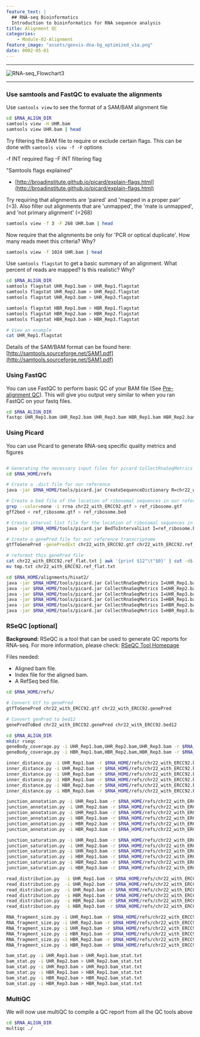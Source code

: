 ```yaml
---
feature_text: |
  ## RNA-seq Bioinformatics
  Introduction to bioinformatics for RNA sequence analysis
title: Alignment QC
categories:
    - Module-02-Alignment
feature_image: "assets/genvis-dna-bg_optimized_v1a.png"
date: 0002-05-01
---
```


***

![RNA-seq_Flowchart3](/assets/module_2/RNA-seq_Flowchart3.png)

***

### Use samtools and FastQC to evaluate the alignments
Use `samtools view` to see the format of a SAM/BAM alignment file
```bash
cd $RNA_ALIGN_DIR
samtools view -H UHR.bam
samtools view UHR.bam | head
```
Try filtering the BAM file to require or exclude certain flags. This can be done with `samtools view -f -F` options

-f INT required flag -F INT filtering flag

"Samtools flags explained"

* [http://broadinstitute.github.io/picard/explain-flags.html](http://broadinstitute.github.io/picard/explain-flags.html)

Try requiring that alignments are 'paired' and 'mapped in a proper pair' (=3). Also filter out alignments that are 'unmapped', the 'mate is unmapped', and 'not primary alignment' (=268)
```bash
samtools view -f 3 -F 268 UHR.bam | head

```

Now require that the alignments be only for 'PCR or optical duplicate'. How many reads meet this criteria? Why?
```bash
samtools view -f 1024 UHR.bam | head

```

Use `samtools flagstat` to get a basic summary of an alignment. What percent of reads are mapped? Is this realistic? Why?
```bash
cd $RNA_ALIGN_DIR
samtools flagstat UHR_Rep1.bam > UHR_Rep1.flagstat
samtools flagstat UHR_Rep2.bam > UHR_Rep2.flagstat
samtools flagstat UHR_Rep3.bam > UHR_Rep3.flagstat

samtools flagstat HBR_Rep1.bam > HBR_Rep1.flagstat
samtools flagstat HBR_Rep2.bam > HBR_Rep2.flagstat
samtools flagstat HBR_Rep3.bam > HBR_Rep3.flagstat

# View an example
cat UHR_Rep1.flagstat 

```
Details of the SAM/BAM format can be found here: [http://samtools.sourceforge.net/SAM1.pdf](http://samtools.sourceforge.net/SAM1.pdf)

### Using FastQC
You can use FastQC to perform basic QC of your BAM file (See [Pre-alignment QC](/_posts/0001-06-01-Pre-alignment_QC.md)). This will give you output very similar to when you ran FastQC on your fastq files.
```bash
cd $RNA_ALIGN_DIR
fastqc UHR_Rep1.bam UHR_Rep2.bam UHR_Rep3.bam HBR_Rep1.bam HBR_Rep2.bam HBR_Rep3.bam

```

### Using Picard
You can use Picard to generate RNA-seq specific quality metrics and figures
```bash 

# Generating the necessary input files for picard CollectRnaSeqMetrics
cd $RNA_HOME/refs

# Create a .dict file for our reference
java -jar $RNA_HOME/tools/picard.jar CreateSequenceDictionary R=chr22_with_ERCC92.fa O=chr22_with_ERCC92.dict

# Create a bed file of the location of ribosomal sequences in our reference (first extract from the gtf then convert to bed)
grep --color=none -i rrna chr22_with_ERCC92.gtf > ref_ribosome.gtf
gff2bed < ref_ribosome.gtf > ref_ribosome.bed

# Create interval list file for the location of ribosomal sequences in our reference
java -jar $RNA_HOME/tools/picard.jar BedToIntervalList I=ref_ribosome.bed O=ref_ribosome.interval_list SD=chr22_with_ERCC92.dict

# Create a genePred file for our reference transcriptome
gtfToGenePred -genePredExt chr22_with_ERCC92.gtf chr22_with_ERCC92.ref_flat.txt

# reformat this genePred file
cat chr22_with_ERCC92.ref_flat.txt | awk '{print $12"\t"$0}' | cut -d$'\t' -f1-11 > tmp.txt
mv tmp.txt chr22_with_ERCC92.ref_flat.txt

cd $RNA_HOME/alignments/hisat2/
java -jar $RNA_HOME/tools/picard.jar CollectRnaSeqMetrics I=UHR_Rep1.bam O=UHR_Rep1.RNA_Metrics REF_FLAT=$RNA_HOME/refs/chr22_with_ERCC92.ref_flat.txt STRAND=SECOND_READ_TRANSCRIPTION_STRAND RIBOSOMAL_INTERVALS=$RNA_HOME/refs/ref_ribosome.interval_list
java -jar $RNA_HOME/tools/picard.jar CollectRnaSeqMetrics I=UHR_Rep2.bam O=UHR_Rep2.RNA_Metrics REF_FLAT=$RNA_HOME/refs/chr22_with_ERCC92.ref_flat.txt STRAND=SECOND_READ_TRANSCRIPTION_STRAND RIBOSOMAL_INTERVALS=$RNA_HOME/refs/ref_ribosome.interval_list
java -jar $RNA_HOME/tools/picard.jar CollectRnaSeqMetrics I=UHR_Rep3.bam O=UHR_Rep3.RNA_Metrics REF_FLAT=$RNA_HOME/refs/chr22_with_ERCC92.ref_flat.txt STRAND=SECOND_READ_TRANSCRIPTION_STRAND RIBOSOMAL_INTERVALS=$RNA_HOME/refs/ref_ribosome.interval_list
java -jar $RNA_HOME/tools/picard.jar CollectRnaSeqMetrics I=HBR_Rep1.bam O=HBR_Rep1.RNA_Metrics REF_FLAT=$RNA_HOME/refs/chr22_with_ERCC92.ref_flat.txt STRAND=SECOND_READ_TRANSCRIPTION_STRAND RIBOSOMAL_INTERVALS=$RNA_HOME/refs/ref_ribosome.interval_list
java -jar $RNA_HOME/tools/picard.jar CollectRnaSeqMetrics I=HBR_Rep2.bam O=HBR_Rep2.RNA_Metrics REF_FLAT=$RNA_HOME/refs/chr22_with_ERCC92.ref_flat.txt STRAND=SECOND_READ_TRANSCRIPTION_STRAND RIBOSOMAL_INTERVALS=$RNA_HOME/refs/ref_ribosome.interval_list
java -jar $RNA_HOME/tools/picard.jar CollectRnaSeqMetrics I=HBR_Rep3.bam O=HBR_Rep3.RNA_Metrics REF_FLAT=$RNA_HOME/refs/chr22_with_ERCC92.ref_flat.txt STRAND=SECOND_READ_TRANSCRIPTION_STRAND RIBOSOMAL_INTERVALS=$RNA_HOME/refs/ref_ribosome.interval_list

```

### RSeQC [optional]
**Background:** RSeQC is a tool that can be used to generate QC reports for RNA-seq. For more information, please check: [RSeQC Tool Homepage](http://rseqc.sourceforge.net/)

Files needed:

* Aligned bam file.
* Index file for the aligned bam.
* A RefSeq bed file.

```bash
cd $RNA_HOME/refs/

# Convert Gtf to genePred
gtfToGenePred chr22_with_ERCC92.gtf chr22_with_ERCC92.genePred

# Convert genPred to bed12
genePredToBed chr22_with_ERCC92.genePred chr22_with_ERCC92.bed12

cd $RNA_ALIGN_DIR
mkdir rseqc
geneBody_coverage.py -i UHR_Rep1.bam,UHR_Rep2.bam,UHR_Rep3.bam -r $RNA_HOME/refs/chr22_with_ERCC92.bed12 -o rseqc/UHR
geneBody_coverage.py -i HBR_Rep1.bam,HBR_Rep2.bam,HBR_Rep3.bam -r $RNA_HOME/refs/chr22_with_ERCC92.bed12 -o rseqc/HBR

inner_distance.py -i UHR_Rep1.bam -r $RNA_HOME/refs/chr22_with_ERCC92.bed12 -o rseqc/UHR_Rep1
inner_distance.py -i UHR_Rep2.bam -r $RNA_HOME/refs/chr22_with_ERCC92.bed12 -o rseqc/UHR_Rep2
inner_distance.py -i UHR_Rep3.bam -r $RNA_HOME/refs/chr22_with_ERCC92.bed12 -o rseqc/UHR_Rep3
inner_distance.py -i HBR_Rep1.bam -r $RNA_HOME/refs/chr22_with_ERCC92.bed12 -o rseqc/HBR_Rep1
inner_distance.py -i HBR_Rep2.bam -r $RNA_HOME/refs/chr22_with_ERCC92.bed12 -o rseqc/HBR_Rep2
inner_distance.py -i HBR_Rep3.bam -r $RNA_HOME/refs/chr22_with_ERCC92.bed12 -o rseqc/HBR_Rep3

junction_annotation.py -i UHR_Rep1.bam -r $RNA_HOME/refs/chr22_with_ERCC92.bed12 -o rseqc/UHR_Rep1 
junction_annotation.py -i UHR_Rep2.bam -r $RNA_HOME/refs/chr22_with_ERCC92.bed12 -o rseqc/UHR_Rep2
junction_annotation.py -i UHR_Rep3.bam -r $RNA_HOME/refs/chr22_with_ERCC92.bed12 -o rseqc/UHR_Rep3
junction_annotation.py -i HBR_Rep1.bam -r $RNA_HOME/refs/chr22_with_ERCC92.bed12 -o rseqc/HBR_Rep1
junction_annotation.py -i HBR_Rep2.bam -r $RNA_HOME/refs/chr22_with_ERCC92.bed12 -o rseqc/HBR_Rep2
junction_annotation.py -i HBR_Rep3.bam -r $RNA_HOME/refs/chr22_with_ERCC92.bed12 -o rseqc/HBR_Rep3

junction_saturation.py -i UHR_Rep1.bam -r $RNA_HOME/refs/chr22_with_ERCC92.bed12 -o rseqc/UHR_Rep1
junction_saturation.py -i UHR_Rep2.bam -r $RNA_HOME/refs/chr22_with_ERCC92.bed12 -o rseqc/UHR_Rep2
junction_saturation.py -i UHR_Rep3.bam -r $RNA_HOME/refs/chr22_with_ERCC92.bed12 -o rseqc/UHR_Rep3
junction_saturation.py -i HBR_Rep1.bam -r $RNA_HOME/refs/chr22_with_ERCC92.bed12 -o rseqc/HBR_Rep1
junction_saturation.py -i HBR_Rep2.bam -r $RNA_HOME/refs/chr22_with_ERCC92.bed12 -o rseqc/HBR_Rep2
junction_saturation.py -i HBR_Rep3.bam -r $RNA_HOME/refs/chr22_with_ERCC92.bed12 -o rseqc/HBR_Rep3

read_distribution.py  -i UHR_Rep1.bam -r $RNA_HOME/refs/chr22_with_ERCC92.bed12 > rseqc/UHR_Rep1.read_dist.txt
read_distribution.py  -i UHR_Rep2.bam -r $RNA_HOME/refs/chr22_with_ERCC92.bed12 > rseqc/UHR_Rep2.read_dist.txt
read_distribution.py  -i UHR_Rep3.bam -r $RNA_HOME/refs/chr22_with_ERCC92.bed12 > rseqc/UHR_Rep3.read_dist.txt
read_distribution.py  -i HBR_Rep1.bam -r $RNA_HOME/refs/chr22_with_ERCC92.bed12 > rseqc/HBR_Rep1.read_dist.txt
read_distribution.py  -i HBR_Rep2.bam -r $RNA_HOME/refs/chr22_with_ERCC92.bed12 > rseqc/HBR_Rep2.read_dist.txt
read_distribution.py  -i HBR_Rep3.bam -r $RNA_HOME/refs/chr22_with_ERCC92.bed12 > rseqc/HBR_Rep3.read_dist.txt

RNA_fragment_size.py -i UHR_Rep1.bam -r $RNA_HOME/refs/chr22_with_ERCC92.bed12 > rseqc/UHR_Rep1.frag_size.txt
RNA_fragment_size.py -i UHR_Rep2.bam -r $RNA_HOME/refs/chr22_with_ERCC92.bed12 > rseqc/UHR_Rep2.frag_size.txt
RNA_fragment_size.py -i UHR_Rep3.bam -r $RNA_HOME/refs/chr22_with_ERCC92.bed12 > rseqc/UHR_Rep3.frag_size.txt
RNA_fragment_size.py -i HBR_Rep1.bam -r $RNA_HOME/refs/chr22_with_ERCC92.bed12 > rseqc/HBR_Rep1.frag_size.txt
RNA_fragment_size.py -i HBR_Rep2.bam -r $RNA_HOME/refs/chr22_with_ERCC92.bed12 > rseqc/HBR_Rep2.frag_size.txt
RNA_fragment_size.py -i HBR_Rep3.bam -r $RNA_HOME/refs/chr22_with_ERCC92.bed12 > rseqc/HBR_Rep3.frag_size.txt

bam_stat.py -i UHR_Rep1.bam > UHR_Rep1.bam_stat.txt
bam_stat.py -i UHR_Rep2.bam > UHR_Rep2.bam_stat.txt
bam_stat.py -i UHR_Rep3.bam > UHR_Rep3.bam_stat.txt
bam_stat.py -i HBR_Rep1.bam > HBR_Rep1.bam_stat.txt
bam_stat.py -i HBR_Rep2.bam > HBR_Rep2.bam_stat.txt
bam_stat.py -i HBR_Rep3.bam > HBR_Rep3.bam_stat.txt

```

### MultiQC
We will now use multiQC to compile a QC report from all the QC tools above
```bash
cd $RNA_ALIGN_DIR
multiqc ./

```



